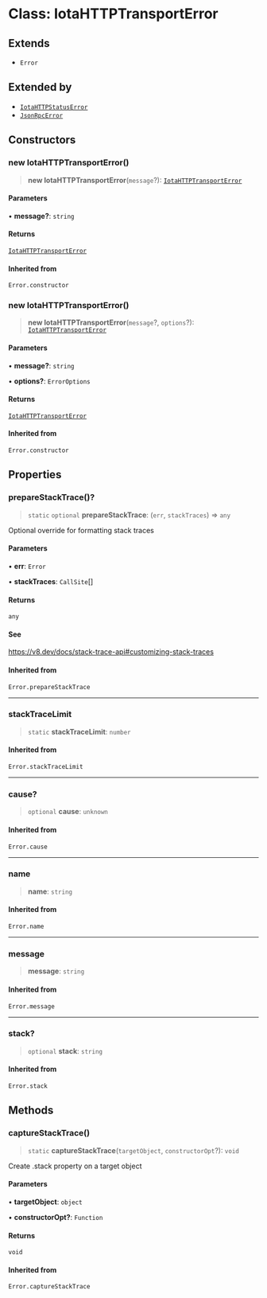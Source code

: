 # Class: IotaHTTPTransportError

## Extends

- `Error`

## Extended by

- [`IotaHTTPStatusError`](IotaHTTPStatusError.md)
- [`JsonRpcError`](JsonRpcError.md)

## Constructors

### new IotaHTTPTransportError()

> **new IotaHTTPTransportError**(`message`?): [`IotaHTTPTransportError`](IotaHTTPTransportError.md)

#### Parameters

• **message?**: `string`

#### Returns

[`IotaHTTPTransportError`](IotaHTTPTransportError.md)

#### Inherited from

`Error.constructor`

### new IotaHTTPTransportError()

> **new IotaHTTPTransportError**(`message`?, `options`?): [`IotaHTTPTransportError`](IotaHTTPTransportError.md)

#### Parameters

• **message?**: `string`

• **options?**: `ErrorOptions`

#### Returns

[`IotaHTTPTransportError`](IotaHTTPTransportError.md)

#### Inherited from

`Error.constructor`

## Properties

### prepareStackTrace()?

> `static` `optional` **prepareStackTrace**: (`err`, `stackTraces`) => `any`

Optional override for formatting stack traces

#### Parameters

• **err**: `Error`

• **stackTraces**: `CallSite`[]

#### Returns

`any`

#### See

https://v8.dev/docs/stack-trace-api#customizing-stack-traces

#### Inherited from

`Error.prepareStackTrace`

***

### stackTraceLimit

> `static` **stackTraceLimit**: `number`

#### Inherited from

`Error.stackTraceLimit`

***

### cause?

> `optional` **cause**: `unknown`

#### Inherited from

`Error.cause`

***

### name

> **name**: `string`

#### Inherited from

`Error.name`

***

### message

> **message**: `string`

#### Inherited from

`Error.message`

***

### stack?

> `optional` **stack**: `string`

#### Inherited from

`Error.stack`

## Methods

### captureStackTrace()

> `static` **captureStackTrace**(`targetObject`, `constructorOpt`?): `void`

Create .stack property on a target object

#### Parameters

• **targetObject**: `object`

• **constructorOpt?**: `Function`

#### Returns

`void`

#### Inherited from

`Error.captureStackTrace`
